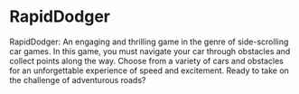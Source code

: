 # RapidDodger
RapidDodger: An engaging and thrilling game in the genre of side-scrolling car games. In this game, you must navigate your car through obstacles and collect points along the way. Choose from a variety of cars and obstacles for an unforgettable experience of speed and excitement. Ready to take on the challenge of adventurous roads?
